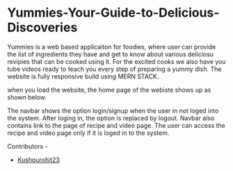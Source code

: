 # Yummies-Your-Guide-to-Delicious-Discoveries

Yummies is a web based applicaiton for foodies, where user can provide the list of ingredients they have and get to know about various deliciosu revipies that can be cooked using it. For the excited cooks we also have you tube videos ready to teach you every step of preparing a yummy dish. The website is fully responsive build using MERN STACK. 

when you load the website, the home page of the webiste shows up as shown below.  





The navbar shows the option login/signup when the user in not loged into the system. After loging in, the option is replaced by logout. 
Navbar also contains link to the page of recipe and video page. The user can access the recipe and video page only if it is loged in to the system. 



Contributors - 
 - [Kushpurohit23](https://github.com/Kushpurohit23)
